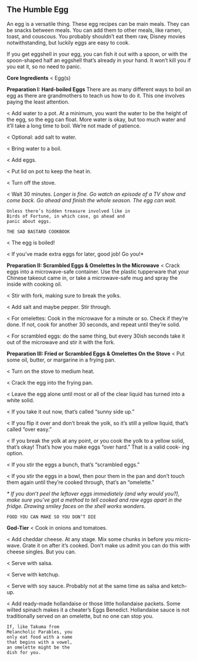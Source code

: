 ## The Humble Egg

An egg is a versatile thing. These egg recipes can be main meals. They can
be snacks between meals. You can add them to other meals, like ramen,
toast, and couscous. You probably shouldn’t eat them raw, Disney movies
notwithstanding, but luckily eggs are easy to cook.

If you get eggshell in your egg, you can fish it out with a spoon, or with the
spoon-shaped half an eggshell that’s already in your hand. It won’t kill you if
you eat it, so no need to panic.

**Core Ingredients**
< Egg(s)

**Preparation I: Hard-boiled Eggs**
There are as many different ways to boil an egg as there are grandmothers to
teach us how to do it. This one involves paying the least attention.

< Add water to a pot. At a minimum, you want the water to be the height
of the egg, so the egg can float. More water is okay, but too much water
and it’ll take a long time to boil. We’re not made of patience.

< Optional: add salt to water.

< Bring water to a boil.

< Add eggs.

< Put lid on pot to keep the heat in.

< Turn off the stove.

< Wait 30 minutes. _Longer is fine. Go watch an episode of a TV show and come
back. Go ahead and finish the whole season. The egg can wait._

```
Unless there’s hidden treasure involved like in
Birds of Fortune, in which case, go ahead and
panic about eggs.
```

```
THE SAD BASTARD COOKBOOK
```
< The egg is boiled!

< If you’ve made extra eggs for later, good job! Go you!*

**Preparation II: Scrambled Eggs & Omelettes In the Microwave**
< Crack eggs into a microwave-safe container. Use the plastic tupperware
that your Chinese takeout came in, or take a microwave-safe mug and
spray the inside with cooking oil.

< Stir with fork, making sure to break the yolks.

< Add salt and maybe pepper. Stir through.

< For omelettes: Cook in the microwave for a minute or so. Check if they’re
done. If not, cook for another 30 seconds, and repeat until they’re solid.

< For scrambled eggs: do the same thing, but every 30ish seconds take it
out of the microwave and stir it with the fork.

**Preparation III: Fried or Scrambled Eggs & Omelettes On the Stove**
< Put some oil, butter, or margarine in a frying pan.

< Turn on the stove to medium heat.

< Crack the egg into the frying pan.

< Leave the egg alone until most or all of the clear liquid has turned into a
white solid.

< If you take it out now, that’s called “sunny side up.”

< If you flip it over and don’t break the yolk, so it’s still a yellow liquid,
that’s called “over easy.”

< If you break the yolk at any point, or you cook the yolk to a yellow solid,
that’s okay! That’s how you make eggs “over hard.” That is a valid cook-
ing option.

< If you stir the eggs a bunch, that’s “scrambled eggs.”

< If you stir the eggs in a bowl, then pour them in the pan and don’t touch
them again until they’re cooked through, that’s an “omelette.”

_* If you don’t peel the leftover eggs immediately (and why would you?), make sure
you’ve got a method to tell cooked and raw eggs apart in the fridge. Drawing smiley
faces on the shell works wonders._


```
FOOD YOU CAN MAKE SO YOU DON’T DIE
```
**God-Tier**
< Cook in onions and tomatoes.

< Add cheddar cheese. At any stage. Mix some chunks in before you micro-
wave. Grate it on after it’s cooked. Don’t make us admit you can do this
with cheese singles. But you can.

< Serve with salsa.

< Serve with ketchup.

< Serve with soy sauce. Probably not at the same time as salsa and ketch-
up.

< Add ready-made hollandaise or those little hollandaise packets. Some
wilted spinach makes it a cheater’s Eggs Benedict. Hollandaise sauce is
not traditionally served on an omelette, but no one can stop you.

```
If, like Takuma from
Melancholic Parables, you
only eat food with a name
that begins with a vowel,
an omelette might be the
dish for you.
```